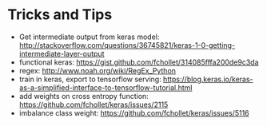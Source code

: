 # Tricks and Tips

- Get intermediate output from keras model: http://stackoverflow.com/questions/36745821/keras-1-0-getting-intermediate-layer-output
- functional keras: https://gist.github.com/fchollet/314085fffa200de9c3da
- regex: http://www.noah.org/wiki/RegEx_Python
- train in keras, export to tensorflow serving: https://blog.keras.io/keras-as-a-simplified-interface-to-tensorflow-tutorial.html
- add weights on cross entropy function: https://github.com/fchollet/keras/issues/2115
- imbalance class weight: https://github.com/fchollet/keras/issues/5116
